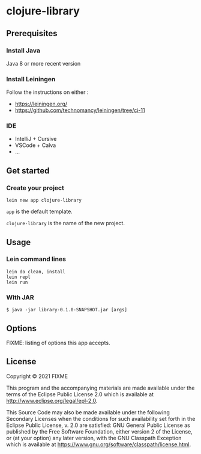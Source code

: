 # clojure-library

## Prerequisites

### Install Java

Java 8 or more recent version

### Install Leiningen

Follow the instructions on either :
- https://leiningen.org/
- https://github.com/technomancy/leiningen/tree/ci-11

### IDE

- IntelliJ + Cursive
- VSCode + Calva
- ...

## Get started

### Create your project

```
lein new app clojure-library
```

`app` is the default template.

`clojure-library` is the name of the new project.

## Usage

### Lein command lines

```
lein do clean, install
lein repl
lein run
```

### With JAR

    $ java -jar library-0.1.0-SNAPSHOT.jar [args]

## Options

FIXME: listing of options this app accepts.

## License

Copyright © 2021 FIXME

This program and the accompanying materials are made available under the
terms of the Eclipse Public License 2.0 which is available at
http://www.eclipse.org/legal/epl-2.0.

This Source Code may also be made available under the following Secondary
Licenses when the conditions for such availability set forth in the Eclipse
Public License, v. 2.0 are satisfied: GNU General Public License as published by
the Free Software Foundation, either version 2 of the License, or (at your
option) any later version, with the GNU Classpath Exception which is available
at https://www.gnu.org/software/classpath/license.html.
